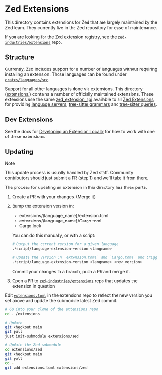 # Zed Extensions

This directory contains extensions for Zed that are largely maintained by the Zed team. They currently live in the Zed repository for ease of maintenance.

If you are looking for the Zed extension registry, see the [`zed-industries/extensions`](https://github.com/zed-industries/extensions) repo.

## Structure

Currently, Zed includes support for a number of languages without requiring installing an extension. Those languages can be found under [`crates/languages/src`](https://github.com/zed-industries/zed/tree/main/crates/languages/src).

Support for all other languages is done via extensions. This directory ([extensions/](https://github.com/zed-industries/zed/tree/main/extensions/)) contains a number of officially maintained extensions. These extensions use the same [zed_extension_api](https://docs.rs/zed_extension_api/latest/zed_extension_api/) available to all [Zed Extensions](https://zed.dev/extensions) for providing [language servers](https://zed.dev/docs/extensions/languages#language-servers), [tree-sitter grammars](https://zed.dev/docs/extensions/languages#grammar) and [tree-sitter queries](https://zed.dev/docs/extensions/languages#tree-sitter-queries).

## Dev Extensions

See the docs for [Developing an Extension Locally](https://zed.dev/docs/extensions/developing-extensions#developing-an-extension-locally) for how to work with one of these extensions.

## Updating

> [!NOTE]
> This update process is usually handled by Zed staff.
> Community contributors should just submit a PR (step 1) and we'll take it from there.

The process for updating an extension in this directory has three parts.

1. Create a PR with your changes. (Merge it)
2. Bump the extension version in:
   - extensions/{language_name}/extension.toml
   - extensions/{language_name}/Cargo.toml
   - Cargo.lock

   You can do this manually, or with a script:

   ```sh
   # Output the current version for a given language
   ./script/language-extension-version <langname>

   # Update the version in `extension.toml` and `Cargo.toml` and trigger a `cargo check`
   ./script/language-extension-version <langname> <new_version>
   ```

   Commit your changes to a branch, push a PR and merge it.

3. Open a PR to [`zed-industries/extensions`](https://github.com/zed-industries/extensions) repo that updates the extension in question

Edit [`extensions.toml`](https://github.com/zed-industries/extensions/blob/main/extensions.toml) in the extensions repo to reflect the new version you set above and update the submodule latest Zed commit.

```sh
# Go into your clone of the extensions repo
cd ../extensions

# Update
git checkout main
git pull
just init-submodule extensions/zed

# Update the Zed submodule
cd extensions/zed
git checkout main
git pull
cd -
git add extensions.toml extensions/zed
```
